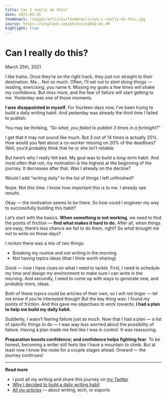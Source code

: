 ```yaml
---
title: Can I really do this?
date: 2021-03-25
thumbnail: /images/articles/thumbnails/can-i-really-do-this.jpg
source: https://unsplash.com/photos/opNIQ-bx_4M
highlight: true
---
```


# Can I really do this?

<span class="article-date">March 25th, 2021</span>

I like trains. Once they’re on the right track, they just run straight to their destination. Me… Not so much. Often, I’ll set out to *start doing things* — reading, exercising, you name it. Missing my goals a few times will shake my confidence. But miss more, and the fear of failure will start getting to me. Yesterday was one of those moments.

**I was disappointed in myself.** For fourteen days now, I’ve been trying to build a daily writing habit. And yesterday was already the third time I failed to publish. 

You may be thinking, *“So what, you failed to publish 3 times in a fortnight?”* 

I get that it may not sound like much. But 3 out of 14 times is actually 20%. How would you feel about a co-worker missing on 20% of the deadlines? Well, you’d probably think that he or she isn’t reliable.

But here’s why I really felt bad. My goal was to build a *long-term* habit. And most often that not, my motivation is the highest at the beginning of the journey. It decreases after that. Was I already on the decline?

Would I add “writing daily” to the list of things I left unfinished?

Nope. Not this time. I know how important this is to me. I already see results. 

Okay — the motivation seems to be there. So how could I engineer my way to successfully building this habit?

Let’s start with the basics. **When something is not working**, we need to find the points of friction — **find what makes it hard to do.** After all, when things are easy, there’s less chance we fail to do them, right? So *what* brought me *not* to write on those days? 

I reckon there was a mix of two things:
- Breaking my routine and not writing in the morning
- Not having topics ideas (that I think worth sharing)

Good — now I have clues on what I need to tackle. First, I need to schedule my time and design my environment to make sure I can write in the morning. And secondly, I need to come up with ways to generate new, and probably more, ideas.

Both of these topics could be articles of their own, so I will not linger — let me know if you’re interested though! But the key thing was: I found my points of friction. And this gave me objectives to work towards; **I had a plan to help me build my daily habit.**

Suddenly, I wasn’t fearing failure just as much. Now that I had a plan — a list of specific things to do — I was way less worried about the possibility of failure. Having a plan made me feel like *I* was in control. It was reassuring.

**Preparation boosts confidence; and confidence helps fighting fear**. To be honest, becoming a writer still feels like I have a mountain to climb. But at least now I know the route for a couple stages ahead. Onward — the journey continues!

---

**Read more**

- I post all my writing and share this journey on [my Twitter](https://twitter.com/lau_cazanove)
- [Why I decided to build a daily writing habit](/articles/my-commitment-to-writing/)
- [All my articles](/articles/) — about writing, tech, or esports
